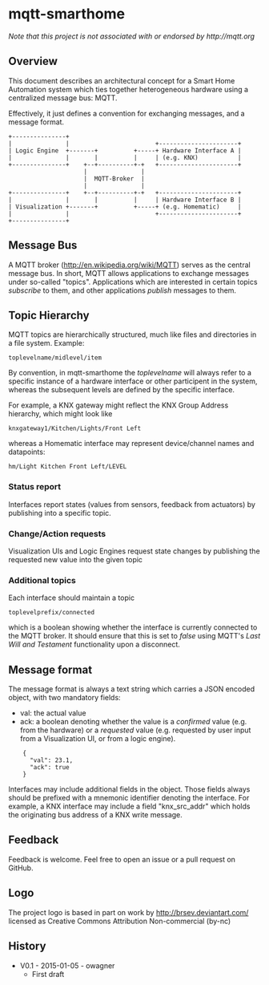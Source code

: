 mqtt-smarthome
==============

_Note that this project is not associated with or endorsed by http://mqtt.org_

Overview
--------
This document describes an architectural concept for a Smart Home Automation system
which ties together heterogeneous hardware using a centralized message bus: MQTT.

Effectively, it just defines a convention for exchanging messages, and a message format.

```
+---------------+                                                          
|               |                        +----------------------+          
| Logic Engine  +-------+          +-----+ Hardware Interface A |          
|               |       |          |     | (e.g. KNX)           |          
+---------------+    +--+----------+-+   +----------------------+          
                     |               |                                     
                     |  MQTT-Broker  |                                     
                     |               |                                     
+---------------+    +--+----------+-+   +----------------------+          
|               |       |          |     | Hardware Interface B |          
| Visualization +-------+          +-----+ (e.g. Homematic)     |          
|               |                        +----------------------+          
+---------------+                                                          
```                                                                           

Message Bus
-----------
A MQTT broker (http://en.wikipedia.org/wiki/MQTT) serves as the central message bus.
In short, MQTT allows applications to exchange messages under so-called "topics".
Applications which are interested in certain topics _subscribe_ to them,
and other applications _publish_ messages to them.
                                                        
## Topic Hierarchy ##
                                                                           
MQTT topics are hierarchically structured, much like files and directories in a
file system. Example:

    toplevelname/midlevel/item
    
By convention, in mqtt-smarthome the *toplevelname* will always refer to a specific
instance of a hardware interface or other participent in the system, whereas
the subsequent levels are defined by the specific interface.

For example, a KNX gateway might reflect the KNX Group Address hierarchy, which
might look like

    knxgateway1/Kitchen/Lights/Front Left

whereas a Homematic interface may represent device/channel names and datapoints:

    hm/Light Kitchen Front Left/LEVEL

### Status report ###
                                                                           
Interfaces report states (values from sensors, feedback from actuators)
by publishing into a specific topic. 

### Change/Action requests ###

Visualization UIs and Logic Engines request state changes by publishing 
the requested new value into the given topic 
                                                                           
### Additional topics ###
                                                                           
Each interface should maintain a topic 

    toplevelprefix/connected
    
which is a boolean showing whether the interface is currently connected to the
MQTT broker. It should ensure that this is set to _false_ using MQTT's
_Last Will and Testament_ functionality upon a disconnect.
                                                                           

Message format
--------------                                                                           
The message format is always a text string which carries a JSON encoded
object, with two mandatory fields:

* val: the actual value
* ack: a boolean denoting whether the value is a _confirmed_ value (e.g.
from the hardware) or a _requested_ value (e.g. requested by user input
from a Visualization UI, or from a logic engine).

```
    {
      "val": 23.1,
      "ack": true
    }                                                                           
```

Interfaces may include additional fields in the object. Those fields
always should be prefixed with a mnemonic identifier denoting the
interface. For example, a KNX interface may include a field
"knx_src_addr" which holds the originating bus address of a KNX write
message.


Feedback
--------
Feedback is welcome. Feel free to open an issue or a pull request
on GitHub.


Logo
----
The project logo is based in part on work by http://brsev.deviantart.com/
licensed as Creative Commons Attribution Non-commercial (by-nc)

History
-------
* V0.1 - 2015-01-05 - owagner
  - First draft
  
